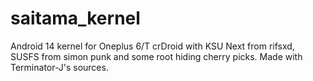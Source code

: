 # saitama_kernel
Android 14 kernel for Oneplus 6/T crDroid with KSU Next from rifsxd, SUSFS from simon punk and some root hiding cherry picks. Made with Terminator-J's sources.
